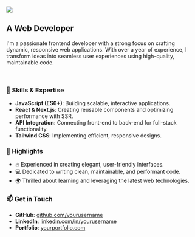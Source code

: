 <h3 align="left">
  <img src="https://readme-typing-svg.herokuapp.com/?font=Righteous&size=35&color=%23ff5733&center=true&vCenter=true&width=500&height=70&duration=4000&lines=Hi+There!+👋;+I'm+Muhammad+Arbaz+Uddin;" />
</h3>

<h2 align="left">A Web Developer</h2>

<p align="left">
  I'm a passionate frontend developer with a strong focus on crafting dynamic, responsive web applications. With over a year of experience, I transform ideas into seamless user experiences using high-quality, maintainable code.
</p>

<br/>

<div align="left">

### 🚀 Skills & Expertise

- **JavaScript (ES6+)**: Building scalable, interactive applications.
- **React & Next.js**: Creating reusable components and optimizing performance with SSR.
- **API Integration**: Connecting front-end to back-end for full-stack functionality.
- **Tailwind CSS**: Implementing efficient, responsive designs.

### 🌟 Highlights

- 🔥 Experienced in creating elegant, user-friendly interfaces.
- 💻 Dedicated to writing clean, maintainable, and performant code.
- 🌍 Thrilled about learning and leveraging the latest web technologies.

### 📫 Get in Touch

- **GitHub**: [github.com/yourusername](#)
- **LinkedIn**: [linkedin.com/in/yourusername](#)
- **Portfolio**: [yourportfolio.com](#)

</div>
